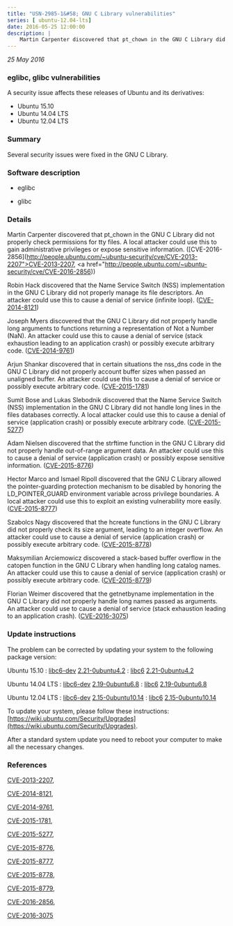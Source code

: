 ```yaml
---
title: "USN-2985-1&#58; GNU C Library vulnerabilities"
series: [ ubuntu-12.04-lts]
date: 2016-05-25 12:00:00
description: |
    Martin Carpenter discovered that pt_chown in the GNU C Library did not properly check permissions for tty files. A local attacker could use this to gain administrative privileges or expose sensitive information. ([CVE-2016-2856](http://people.ubuntu.com/~ubuntu-security/cve/CVE-2013-2207">CVE-2013-2207</a>, <a href="http://people.ubuntu.com/~ubuntu-security/cve/CVE-2016-2856))
--- 
```

 
 

*25 May 2016*

### eglibc, glibc vulnerabilities

A security issue affects these releases of Ubuntu and its derivatives:

* Ubuntu 15.10
* Ubuntu 14.04 LTS
* Ubuntu 12.04 LTS

### Summary

Several security issues were fixed in the GNU C Library. 

### Software description

* eglibc 

* glibc 

### Details

Martin Carpenter discovered that pt_chown in the GNU C Library did not properly check permissions for tty files. A local attacker could use this to gain administrative privileges or expose sensitive information. ([CVE-2016-2856](http://people.ubuntu.com/~ubuntu-security/cve/CVE-2013-2207">CVE-2013-2207</a>, <a href="http://people.ubuntu.com/~ubuntu-security/cve/CVE-2016-2856))

Robin Hack discovered that the Name Service Switch (NSS) implementation in the GNU C Library did not properly manage its file descriptors. An attacker could use this to cause a denial of service (infinite loop). ([CVE-2014-8121](http://people.ubuntu.com/~ubuntu-security/cve/CVE-2014-8121))

Joseph Myers discovered that the GNU C Library did not properly handle long arguments to functions returning a representation of Not a Number (NaN). An attacker could use this to cause a denial of service (stack exhaustion leading to an application crash) or possibly execute arbitrary code. ([CVE-2014-9761](http://people.ubuntu.com/~ubuntu-security/cve/CVE-2014-9761))

Arjun Shankar discovered that in certain situations the nss_dns code in the GNU C Library did not properly account buffer sizes when passed an unaligned buffer. An attacker could use this to cause a denial of service or possibly execute arbitrary code. ([CVE-2015-1781](http://people.ubuntu.com/~ubuntu-security/cve/CVE-2015-1781))

Sumit Bose and Lukas Slebodnik discovered that the Name Service Switch (NSS) implementation in the GNU C Library did not handle long lines in the files databases correctly. A local attacker could use this to cause a denial of service (application crash) or possibly execute arbitrary code. ([CVE-2015-5277](http://people.ubuntu.com/~ubuntu-security/cve/CVE-2015-5277))

Adam Nielsen discovered that the strftime function in the GNU C Library did not properly handle out-of-range argument data. An attacker could use this to cause a denial of service (application crash) or possibly expose sensitive information. ([CVE-2015-8776](http://people.ubuntu.com/~ubuntu-security/cve/CVE-2015-8776))

Hector Marco and Ismael Ripoll discovered that the GNU C Library allowed the pointer-guarding protection mechanism to be disabled by honoring the LD_POINTER_GUARD environment variable across privilege boundaries. A local attacker could use this to exploit an existing vulnerability more easily. ([CVE-2015-8777](http://people.ubuntu.com/~ubuntu-security/cve/CVE-2015-8777))

Szabolcs Nagy discovered that the hcreate functions in the GNU C Library did not properly check its size argument, leading to an integer overflow. An attacker could use to cause a denial of service (application crash) or possibly execute arbitrary code. ([CVE-2015-8778](http://people.ubuntu.com/~ubuntu-security/cve/CVE-2015-8778))

Maksymilian Arciemowicz discovered a stack-based buffer overflow in the catopen function in the GNU C Library when handling long catalog names. An attacker could use this to cause a denial of service (application crash) or possibly execute arbitrary code. ([CVE-2015-8779](http://people.ubuntu.com/~ubuntu-security/cve/CVE-2015-8779))

Florian Weimer discovered that the getnetbyname implementation in the GNU C Library did not properly handle long names passed as arguments. An attacker could use to cause a denial of service (stack exhaustion leading to an application crash). ([CVE-2016-3075](http://people.ubuntu.com/~ubuntu-security/cve/CVE-2016-3075)) 

### Update instructions

The problem can be corrected by updating your system to the following package version:

Ubuntu 15.10
 : [libc6-dev](https://launchpad.net/ubuntu/+source/glibc) <span> [2.21-0ubuntu4.2](https://launchpad.net/ubuntu/+source/glibc/2.21-0ubuntu4.2) </span> 
 : [libc6](https://launchpad.net/ubuntu/+source/glibc) <span> [2.21-0ubuntu4.2](https://launchpad.net/ubuntu/+source/glibc/2.21-0ubuntu4.2) </span> 

Ubuntu 14.04 LTS
 : [libc6-dev](https://launchpad.net/ubuntu/+source/eglibc) <span> [2.19-0ubuntu6.8](https://launchpad.net/ubuntu/+source/eglibc/2.19-0ubuntu6.8) </span> 
 : [libc6](https://launchpad.net/ubuntu/+source/eglibc) <span> [2.19-0ubuntu6.8](https://launchpad.net/ubuntu/+source/eglibc/2.19-0ubuntu6.8) </span> 

Ubuntu 12.04 LTS
 : [libc6-dev](https://launchpad.net/ubuntu/+source/eglibc) <span> [2.15-0ubuntu10.14](https://launchpad.net/ubuntu/+source/eglibc/2.15-0ubuntu10.14) </span> 
 : [libc6](https://launchpad.net/ubuntu/+source/eglibc) <span> [2.15-0ubuntu10.14](https://launchpad.net/ubuntu/+source/eglibc/2.15-0ubuntu10.14) </span> 

To update your system, please follow these instructions: [https://wiki.ubuntu.com/Security/Upgrades](https://wiki.ubuntu.com/Security/Upgrades).

After a standard system update you need to reboot your computer to make all the necessary changes. 

### References

 
 [CVE-2013-2207](http://people.ubuntu.com/~ubuntu-security/cve/CVE-2013-2207), 

 [CVE-2014-8121](http://people.ubuntu.com/~ubuntu-security/cve/CVE-2014-8121), 

 [CVE-2014-9761](http://people.ubuntu.com/~ubuntu-security/cve/CVE-2014-9761), 

 [CVE-2015-1781](http://people.ubuntu.com/~ubuntu-security/cve/CVE-2015-1781), 

 [CVE-2015-5277](http://people.ubuntu.com/~ubuntu-security/cve/CVE-2015-5277), 

 [CVE-2015-8776](http://people.ubuntu.com/~ubuntu-security/cve/CVE-2015-8776), 

 [CVE-2015-8777](http://people.ubuntu.com/~ubuntu-security/cve/CVE-2015-8777), 

 [CVE-2015-8778](http://people.ubuntu.com/~ubuntu-security/cve/CVE-2015-8778), 

 [CVE-2015-8779](http://people.ubuntu.com/~ubuntu-security/cve/CVE-2015-8779), 

 [CVE-2016-2856](http://people.ubuntu.com/~ubuntu-security/cve/CVE-2016-2856), 

 [CVE-2016-3075](http://people.ubuntu.com/~ubuntu-security/cve/CVE-2016-3075)
 

